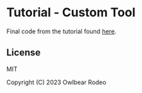 # Tutorial - Custom Tool

Final code from the tutorial found [here](https://docs.owlbear.rodeo/extensions/tutorial-custom-tool/).

## License

MIT

Copyright (C) 2023 Owlbear Rodeo
